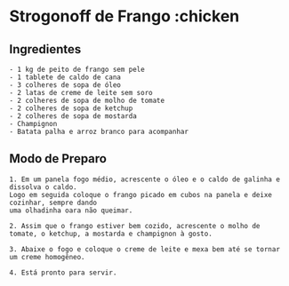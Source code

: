 # Strogonoff de Frango :chicken

## Ingredientes

	- 1 kg de peito de frango sem pele
	- 1 tablete de caldo de cana
	- 3 colheres de sopa de óleo
	- 2 latas de creme de leite sem soro
	- 2 colheres de sopa de molho de tomate
	- 2 colheres de sopa de ketchup
	- 2 colheres de sopa de mostarda
	- Champignon
	- Batata palha e arroz branco para acompanhar
	
## Modo de Preparo

	1. Em um panela fogo médio, acrescente o óleo e o caldo de galinha e dissolva o caldo. 
	Logo em seguida coloque o frango picado em cubos na panela e deixe cozinhar, sempre dando 
	uma olhadinha oara não queimar.
	
	2. Assim que o frango estiver bem cozido, acrescente o molho de tomate, o ketchup, a mostarda e champignon à gosto.
	
	3. Abaixe o fogo e coloque o creme de leite e mexa bem até se tornar um creme homogêneo.
	
	4. Está pronto para servir.



